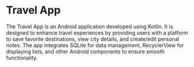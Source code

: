 <h1>Travel App</h1>
<p>The Travel App is an Android application developed using Kotlin. It is designed to enhance travel experiences by providing users with a platform to save favorite destinations, view city details, and create/edit personal notes. The app integrates SQLite for data management, RecyclerView for displaying lists, and other Android components to ensure smooth functionality.</p>
